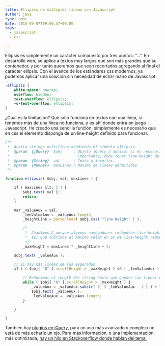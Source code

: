 ```yaml
---
title: Ellipsis de múltiples líneas con Javascript
author: javi
type: post
date: 2015-09-07T09:00:57+00:00
tags:
  - javascript
  - css

---
```

Ellipsis es simplemente un carácter compuesto por tres puntos: &#8220;…&#8221;. En desarrollo web, se aplica a textos muy largos que son más grandes que su contenedor, y por tanto queremos que sean recortados agregando al final el carácter ellipsis. Con el avance de los estándares css modernos, ya podemos aplicar una solución sin necesidad de echar mano de Javascript:

```css
.ellipsis {
    white-space: nowrap;
    overflow: hidden;
    text-overflow: ellipsis;
    -o-text-overflow: ellipsis;
}
```

¿Cual es la limitación? Que sólo funciona en textos con una línea, si tenemos más de una línea no funciona, y es ahí donde entra en juego Javascript. He creado una sencilla función, simplemente es necesario que en css el elemento disponga de un line-height definido para funcionar.

```js
/**
 *  Acorta strings multilínea añadiendo el símbolo ellipsis.
 *  @param  {jQuery}  $obj     : Objeto jQuery a aplicar si es necesario.
 *                               Importante, debe tener line-height definido.
 *  @param  {String}  val      : Texto a insertar.
 *  @param  {Number}  maxLines : Máximo de líneas permitidas.
 */

function ellipsis( $obj, val, maxLines ) {

    if ( maxLines &lt; 2 ) {
        $obj.text( val );
        return;
    }

    var _valueAux = val,
        _lenValueAux = _valueAux.length,
        _heightLine = parseFloat( $obj.css( "line-height" ) ),

        /*
         *  Añadimos 2 porque algunos navegadores redondean line-height,
         *  asi que cubrimos el máximo valor en px de line-height redondeado.
         */
        _maxHeight = maxLines * _heightLine + 2;

    $obj.text( _valueAux );

    // Si hay más líneas de las esperadas
    if ( ( $obj[ "0" ].scrollHeight > _maxHeight ) && ( _lenValueAux ) ) {

        // Reducimos el length del string hasta que queden las líneas deseadas
        while ( $obj[ "0" ].scrollHeight > _maxHeight ) {
            _valueAux = _valueAux.substr( 0, ( _lenValueAux - 2 ) ) + "…";
            $obj.text( _valueAux );
            _lenValueAux = _valueAux.length;
        }

    }

}
```

También hay [plugins en jQuery,][1] para un uso más avanzado y complejo no está de más echarle un ojo. Para más información, o una implementación más optimizada, [hay un hilo en Stackoverflow donde hablan del tema.][2]

 [1]: http://dotdotdot.frebsite.nl/
 [2]: http://stackoverflow.com/questions/536814/insert-ellipsis-into-html-tag-if-content-too-wide
